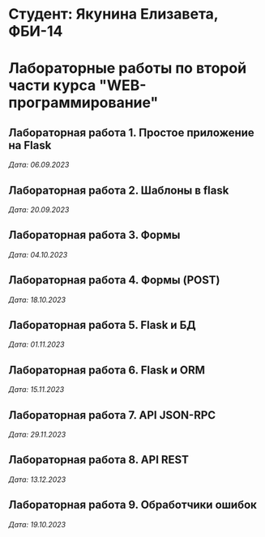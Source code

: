 # Студент: Якунина Елизавета, ФБИ-14

# Лабораторные работы по второй части курса "WEB-программирование"

## Лабораторная работа 1. Простое приложение на Flask

*Дата: 06.09.2023*

## Лабораторная работа 2. Шаблоны в flask

*Дата: 20.09.2023*

## Лабораторная работа 3. Формы

*Дата: 04.10.2023*

## Лабораторная работа 4. Формы (POST)

*Дата: 18.10.2023*

## Лабораторная работа 5. Flask и БД

*Дата: 01.11.2023*

## Лабораторная работа 6. Flask и ORM

*Дата: 15.11.2023*

## Лабораторная работа 7. API JSON-RPC

*Дата: 29.11.2023*

## Лабораторная работа 8. API REST

*Дата: 13.12.2023*

## Лабораторная работа 9. Обработчики ошибок

*Дата: 19.10.2023*

